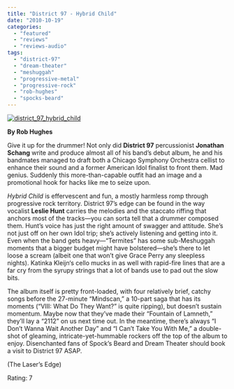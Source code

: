 ```yaml
---
title: "District 97 - Hybrid Child"
date: "2010-10-19"
categories: 
  - "featured"
  - "reviews"
  - "reviews-audio"
tags: 
  - "district-97"
  - "dream-theater"
  - "meshuggah"
  - "progressive-metal"
  - "progressive-rock"
  - "rob-hughes"
  - "spocks-beard"
---
```


[![](http://www.hellbound.ca/wp-content/uploads/2010/10/district_97_hybrid_child.jpg "district_97_hybrid_child")](http://www.hellbound.ca/wp-content/uploads/2010/10/district_97_hybrid_child.jpg)

**By Rob Hughes**

Give it up for the drummer! Not only did **District 97** percussionist **Jonathan Schang** write and produce almost all of his band’s debut album, he and his bandmates managed to draft both a Chicago Symphony Orchestra cellist to enhance their sound and a former American Idol finalist to front them. Mad genius. Suddenly this more-than-capable outfit had an image and a promotional hook for hacks like me to seize upon.

_Hybrid Child_ is effervescent and fun, a mostly harmless romp through progressive rock territory. District 97’s edge can be found in the way vocalist **Leslie Hunt** carries the melodies and the staccato riffing that anchors most of the tracks—you can sorta tell that a drummer composed them. Hunt’s voice has just the right amount of swagger and attitude. She’s not just off on her own Idol trip; she’s actively listening and getting into it. Even when the band gets heavy—“Termites” has some sub-Meshuggah moments that a bigger budget might have bolstered—she’s there to let loose a scream (albeit one that won’t give Grace Perry any sleepless nights). Katinka Kleijn‘s cello mucks in as well with rapid-fire lines that are a far cry from the syrupy strings that a lot of bands use to pad out the slow bits.

The album itself is pretty front-loaded, with four relatively brief, catchy songs before the 27-minute “Mindscan,” a 10-part saga that has its moments (“VIII: What Do They Want?” is quite ripping), but doesn’t sustain momentum. Maybe now that they’ve made their “Fountain of Lamneth,” they’ll lay a “2112” on us next time out. In the meantime, there’s always “I Don’t Wanna Wait Another Day” and “I Can’t Take You With Me,” a double-shot of gleaming, intricate-yet-hummable rockers off the top of the album to enjoy. Disenchanted fans of Spock’s Beard and Dream Theater should book a visit to District 97 ASAP.

(The Laser’s Edge)

Rating: 7
